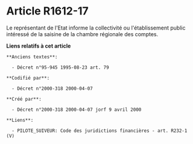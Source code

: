 # Article R1612-17

Le représentant de l'Etat informe la collectivité ou l'établissement public intéressé de la saisine de la chambre régionale
des comptes.

**Liens relatifs à cet article**

	**Anciens textes**:

	  - Décret n°95-945 1995-08-23 art. 79

	**Codifié par**:

	  - Décret n°2000-318 2000-04-07

	**Créé par**:

	  - Décret n°2000-318 2000-04-07 jorf 9 avril 2000

	**Liens**:

	  - PILOTE_SUIVEUR: Code des juridictions financières - art. R232-1 (V)
